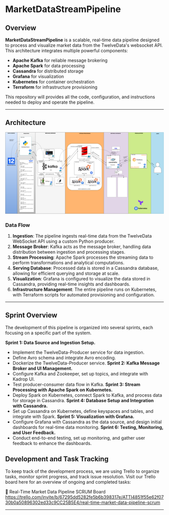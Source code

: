 # **MarketDataStreamPipeline**

## **Overview**
**MarketDataStreamPipeline** is a scalable, real-time data pipeline designed to process and visualize market data from the TwelveData's websocket API. This architecture integrates multiple powerful components:
- **Apache Kafka** for reliable message brokering
- **Apache Spark** for data processing
- **Cassandra** for distributed storage
- **Grafana** for visualization
- **Kubernetes** for container orchestration
- **Terraform** for infrastructure provisioning

This repository will provides all the code, configuration, and instructions needed to deploy and operate the pipeline.

---

## **Architecture**
![Architecture](Architecture.png)
### **Data Flow**
1. **Ingestion**: The pipeline ingests real-time data from the TwelveData WebSocket API using a custom Python producer.
2. **Message Broker**: Kafka acts as the message broker, handling data distribution between ingestion and processing stages.
3. **Stream Processing**: Apache Spark processes the streaming data to perform transformations and analytical computations.
4. **Serving Database**: Processed data is stored in a Cassandra database, allowing for efficient querying and storage at scale.
5. **Visualization**: Grafana is configured to visualize the data stored in Cassandra, providing real-time insights and dashboards.
6. **Infrastructure Management**: The entire pipeline runs on Kubernetes, with Terraform scripts for automated provisioning and configuration.

---

## **Sprint Overview**
The development of this pipeline is organized into several sprints, each focusing on a specific part of the system.

**Sprint 1: Data Source and Ingestion Setup.**
-  Implement the TwelveData-Producer service for data ingestion.
-  Define Avro schema and integrate Avro encoding.
-  Dockerize the TwelveData-Producer service.
**Sprint 2: Kafka Message Broker and UI Management.**
-  Configure Kafka and Zookeeper, set up topics, and integrate with Kadrop UI.
-  Test producer-consumer data flow in Kafka.
**Sprint 3: Stream Processing with Apache Spark on Kubernetes.**
-  Deploy Spark on Kubernetes, connect Spark to Kafka, and process data for storage in Cassandra.
**Sprint 4: Database Setup and Integration with Cassandra.**
-  Set up Cassandra on Kubernetes, define keyspaces and tables, and integrate with Spark.
**Sprint 5: Visualization with Grafana.**
-  Configure Grafana with Cassandra as the data source, and design initial dashboards for real-time data monitoring.
**Sprint 6: Testing, Monitoring, and User Feedback.**
-  Conduct end-to-end testing, set up monitoring, and gather user feedback to enhance the dashboards.
## **Development and Task Tracking**
To keep track of the development process, we are using Trello to organize tasks, monitor sprint progress, and track issue resolution. Visit our Trello board here for an overview of ongoing and completed tasks:

🔗 Real-Time Market Data Pipeline SCRUM Board
https://trello.com/invite/b/67295dd5282fe5b6b398317e/ATTI4851f55e62f0730b0a50896302ed33c9CC25B5E4/real-time-market-data-pipeline-scrum

---